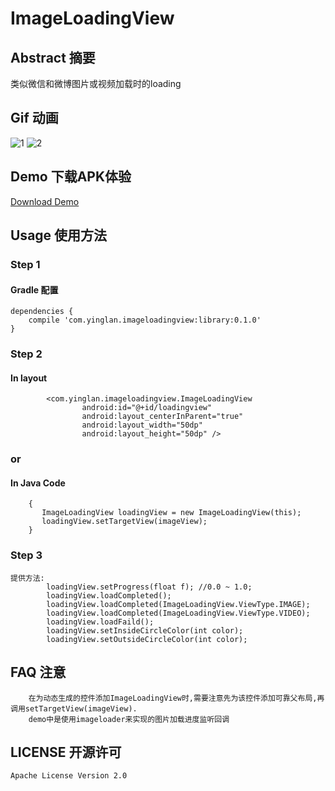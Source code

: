 # ImageLoadingView
## Abstract 摘要
类似微信和微博图片或视频加载时的loading

## Gif 动画
![1](https://github.com/yingLanNull/ImageLoadingView/blob/master/Show/1.gif)
![2](https://github.com/yingLanNull/ImageLoadingView/blob/master/Show/2.gif)

## Demo 下载APK体验
[Download Demo](https://github.com/yingLanNull/ImageLoadingView/raw/master/Show/demo-debug.apk)

## Usage 使用方法
### Step 1
#### Gradle 配置
```
dependencies {
    compile 'com.yinglan.imageloadingview:library:0.1.0'
}
```

### Step 2

#### In layout
```
	    <com.yinglan.imageloadingview.ImageLoadingView
                android:id="@+id/loadingview"
                android:layout_centerInParent="true"
                android:layout_width="50dp"
                android:layout_height="50dp" />

```

### or

#### In Java Code
```
	{
	   ImageLoadingView loadingView = new ImageLoadingView(this);
       loadingView.setTargetView(imageView);
    }

```
### Step 3
```
提供方法:
	    loadingView.setProgress(float f); //0.0 ~ 1.0;
	    loadingView.loadCompleted();
	    loadingView.loadCompleted(ImageLoadingView.ViewType.IMAGE);
	    loadingView.loadCompleted(ImageLoadingView.ViewType.VIDEO);
        loadingView.loadFaild();
        loadingView.setInsideCircleColor(int color);
        loadingView.setOutsideCircleColor(int color);
```

## FAQ 注意

```
	在为动态生成的控件添加ImageLoadingView时,需要注意先为该控件添加可靠父布局,再调用setTargetView(imageView).
	demo中是使用imageloader来实现的图片加载进度监听回调
```

## LICENSE 开源许可

    Apache License Version 2.0

